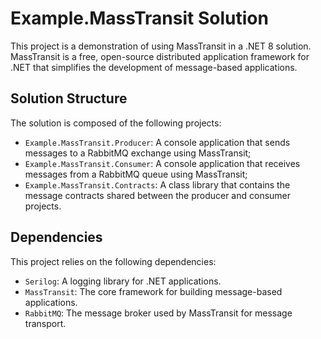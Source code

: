 # Example.MassTransit Solution

This project is a demonstration of using MassTransit in a .NET 8 solution. MassTransit is a free, open-source distributed application framework for .NET that simplifies the development of message-based applications.

## Solution Structure

The solution is composed of the following projects:

- `Example.MassTransit.Producer`: A console application that sends messages to a RabbitMQ exchange using MassTransit;
- `Example.MassTransit.Consumer`: A console application that receives messages from a RabbitMQ queue using MassTransit;
- `Example.MassTransit.Contracts`: A class library that contains the message contracts shared between the producer and consumer projects.

## Dependencies

This project relies on the following dependencies:

- `Serilog`: A logging library for .NET applications.
- `MassTransit`: The core framework for building message-based applications.
- `RabbitMQ`: The message broker used by MassTransit for message transport.
